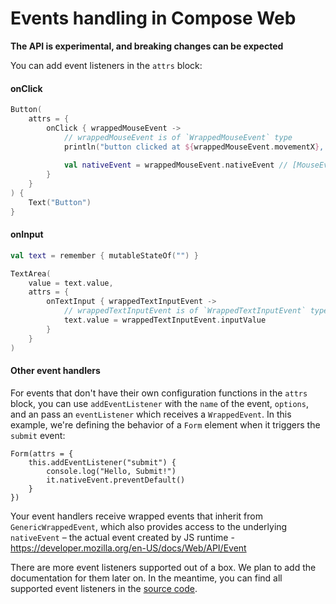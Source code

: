 # Events handling in Compose Web

**The API is experimental, and breaking changes can be expected**

You can add event listeners in the `attrs` block:

#### onClick
```kotlin
Button(
    attrs = {
        onClick { wrappedMouseEvent -> 
            // wrappedMouseEvent is of `WrappedMouseEvent` type    
            println("button clicked at ${wrappedMouseEvent.movementX}, ${wrappedMouseEvent.movementY}")
            
            val nativeEvent = wrappedMouseEvent.nativeEvent // [MouseEvent](https://developer.mozilla.org/en/docs/Web/API/MouseEvent)
        }
    }
) {
    Text("Button")
}
```

#### onInput
```kotlin
val text = remember { mutableStateOf("") }

TextArea(
    value = text.value,
    attrs = {
        onTextInput { wrappedTextInputEvent ->
            // wrappedTextInputEvent is of `WrappedTextInputEvent` type
            text.value = wrappedTextInputEvent.inputValue
        }
    }
)
```


#### Other event handlers

For events that don't have their own configuration functions in the `attrs` block, you can use `addEventListener` with the `name` of the event, `options`, and an pass an `eventListener` which receives a `WrappedEvent`. In this example, we're defining the behavior of a `Form` element when it triggers the `submit` event:

```
Form(attrs = {
    this.addEventListener("submit") {
        console.log("Hello, Submit!")
        it.nativeEvent.preventDefault()
    }
})
```

Your event handlers receive wrapped events that inherit from `GenericWrappedEvent`, which also provides access to the underlying `nativeEvent` – the actual event created by JS runtime -
https://developer.mozilla.org/en-US/docs/Web/API/Event


There are more event listeners supported out of a box. We plan to add the documentation for them later on. In the meantime, you can find all supported event listeners in the [source code](https://github.com/JetBrains/androidx/blob/compose-web-main/compose/web/src/jsMain/kotlin/androidx/compose/web/attributes/EventsListenerBuilder.kt).
